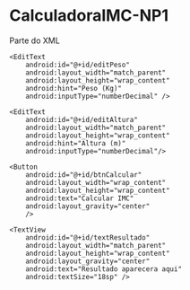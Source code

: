 # CalculadoraIMC-NP1

Parte do XML


<?xml version="1.0" encoding="utf-8"?>
<LinearLayout xmlns:android="http://schemas.android.com/apk/res/android"
    android:layout_width="match_parent"
    android:layout_height="match_parent"
    android:orientation="vertical"
    android:padding="16dp">

    <EditText
        android:id="@+id/editPeso"
        android:layout_width="match_parent"
        android:layout_height="wrap_content"
        android:hint="Peso (Kg)"
        android:inputType="numberDecimal" />

    <EditText
        android:id="@+id/editAltura"
        android:layout_width="match_parent"
        android:layout_height="wrap_content"
        android:hint="Altura (m)"
        android:inputType="numberDecimal"/>

    <Button
        android:id="@+id/btnCalcular"
        android:layout_width="wrap_content"
        android:layout_height="wrap_content"
        android:text="Calcular IMC"
        android:layout_gravity="center"
        />

    <TextView
        android:id="@+id/textResultado"
        android:layout_width="match_parent"
        android:layout_height="wrap_content"
        android:layout_gravity="center"
        android:text="Resultado aparecera aqui"
        android:textSize="18sp" />

</LinearLayout>


           

